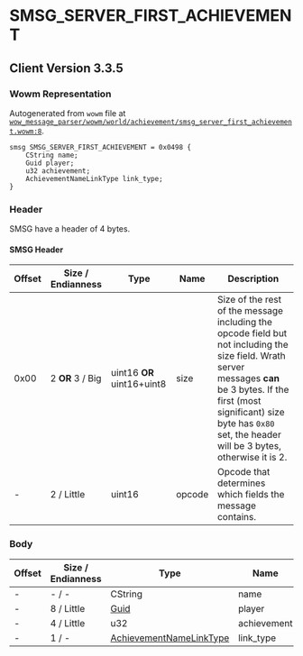 # SMSG_SERVER_FIRST_ACHIEVEMENT

## Client Version 3.3.5

### Wowm Representation

Autogenerated from `wowm` file at [`wow_message_parser/wowm/world/achievement/smsg_server_first_achievement.wowm:8`](https://github.com/gtker/wow_messages/tree/main/wow_message_parser/wowm/world/achievement/smsg_server_first_achievement.wowm#L8).
```rust,ignore
smsg SMSG_SERVER_FIRST_ACHIEVEMENT = 0x0498 {
    CString name;
    Guid player;
    u32 achievement;
    AchievementNameLinkType link_type;
}
```
### Header

SMSG have a header of 4 bytes.

#### SMSG Header

| Offset | Size / Endianness | Type   | Name   | Description |
| ------ | ----------------- | ------ | ------ | ----------- |
| 0x00   | 2 **OR** 3 / Big           | uint16 **OR** uint16+uint8 | size | Size of the rest of the message including the opcode field but not including the size field. Wrath server messages **can** be 3 bytes. If the first (most significant) size byte has `0x80` set, the header will be 3 bytes, otherwise it is 2.|
| -      | 2 / Little| uint16 | opcode | Opcode that determines which fields the message contains. |

### Body

| Offset | Size / Endianness | Type | Name | Description | Comment |
| ------ | ----------------- | ---- | ---- | ----------- | ------- |
| - | - / - | CString | name |  |  |
| - | 8 / Little | [Guid](../types/packed-guid.md) | player |  |  |
| - | 4 / Little | u32 | achievement |  |  |
| - | 1 / - | [AchievementNameLinkType](achievementnamelinktype.md) | link_type |  |  |

